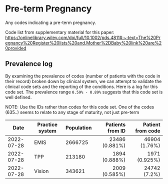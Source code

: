 # Pre-term Pregnancy

Any codes indicating a pre-term pregnancy.

Code list from supplementary material for this paper: https://onlinelibrary.wiley.com/doi/full/10.1002/pds.4811#:~:text=The%20Pregnancy%20Register%20lists%20and,Mother%2DBaby%20link%20are%20provided

## Prevalence log

By examining the prevalence of codes (number of patients with the code in their record) broken down by clinical system, we can attempt to validate the clinical code sets and the reporting of the conditions. Here is a log for this code set. The prevalence range `0.59% - 0.89%` suggests that this code set is well defined.

NOTE: Use the IDs rather than codes for this code set. One of the codes (635..) seems to relate to any stage of maturity, not just pre-term

| Date       | Practice system | Population | Patients from ID | Patient from code |
| ---------- | --------------- | ---------- | ---------------: | ----------------: |
| 2022-07-28 | EMIS            | 2666725    | 23486 (0.881%)   | 46904 (1.76%)     | 
| 2022-07-28 | TPP             | 213180     | 1894 (0.888%)    | 1971 (0.925%)     |  
| 2022-07-28 | Vision          | 343621     | 2009 (0.585%)    | 24742 (7.2%)      | 